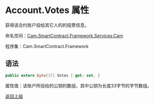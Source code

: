 # Account.Votes 属性

获得该合约账户投给其它人的的投票信息。

命名空间：[Cam.SmartContract.Framework.Services.Cam](../../Cam.md)

程序集：Cam.SmartContract.Framework

## 语法

```c#
public extern byte[][] Votes { get; set; }
```

属性值：该账户所投给的公钥的数组，其中公钥为长度33字节的字节数组。



[返回上级](../Account.md)